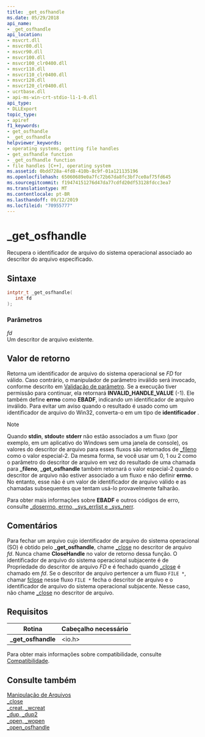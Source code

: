 ```yaml
---
title: _get_osfhandle
ms.date: 05/29/2018
api_name:
- _get_osfhandle
api_location:
- msvcrt.dll
- msvcr80.dll
- msvcr90.dll
- msvcr100.dll
- msvcr100_clr0400.dll
- msvcr110.dll
- msvcr110_clr0400.dll
- msvcr120.dll
- msvcr120_clr0400.dll
- ucrtbase.dll
- api-ms-win-crt-stdio-l1-1-0.dll
api_type:
- DLLExport
topic_type:
- apiref
f1_keywords:
- get_osfhandle
- _get_osfhandle
helpviewer_keywords:
- operating systems, getting file handles
- get_osfhandle function
- _get_osfhandle function
- file handles [C++], operating system
ms.assetid: 0bdd728a-4fd8-410b-8c9f-01a121135196
ms.openlocfilehash: 65060689e0a7fc72b67da8fc3bf7ce0af75fd645
ms.sourcegitcommit: f19474151276d47da77cdfd20df53128fdcc3ea7
ms.translationtype: MT
ms.contentlocale: pt-BR
ms.lasthandoff: 09/12/2019
ms.locfileid: "70955777"
---
```

# <a name="_get_osfhandle"></a>_get_osfhandle

Recupera o identificador de arquivo do sistema operacional associado ao descritor do arquivo especificado.

## <a name="syntax"></a>Sintaxe

```C
intptr_t _get_osfhandle(
   int fd
);
```

### <a name="parameters"></a>Parâmetros

*fd*<br/>
Um descritor de arquivo existente.

## <a name="return-value"></a>Valor de retorno

Retorna um identificador de arquivo do sistema operacional se *FD* for válido. Caso contrário, o manipulador de parâmetro inválido será invocado, conforme descrito em [Validação de parâmetro](../../c-runtime-library/parameter-validation.md). Se a execução tiver permissão para continuar, ela retornará **INVALID_HANDLE_VALUE** (-1). Ele também define **errno** como **EBADF**, indicando um identificador de arquivo inválido. Para evitar um aviso quando o resultado é usado como um identificador de arquivo do Win32, converta-o em um tipo de **identificador** .

> [!NOTE]
> Quando **stdin**, **stdout**e **stderr** não estão associados a um fluxo (por exemplo, em um aplicativo do Windows sem uma janela de console), os valores do descritor de arquivo para esses fluxos são retornados de [_fileno](fileno.md) como o valor especial-2. Da mesma forma, se você usar um 0, 1 ou 2 como o parâmetro do descritor de arquivo em vez do resultado de uma chamada para **_fileno**, **_get_osfhandle** também retornará o valor especial-2 quando o descritor de arquivo não estiver associado a um fluxo e não definir **errno**. No entanto, esse não é um valor de identificador de arquivo válido e as chamadas subsequentes que tentam usá-lo provavelmente falharão.

Para obter mais informações sobre **EBADF** e outros códigos de erro, consulte [_doserrno, errno, _sys_errlist e _sys_nerr](../../c-runtime-library/errno-doserrno-sys-errlist-and-sys-nerr.md).

## <a name="remarks"></a>Comentários

Para fechar um arquivo cujo identificador de arquivo do sistema operacional (SO) é obtido pelo **_get_osfhandle**, chame [_close](close.md) no descritor de arquivo *fd*. Nunca chame **CloseHandle** no valor de retorno dessa função. O identificador de arquivo do sistema operacional subjacente é de Propriedade do descritor de arquivo *FD* e é fechado quando [_close](close.md) é chamado em *fd*. Se o descritor de arquivo pertencer a um fluxo `FILE *`, chamar [fclose](fclose-fcloseall.md) nesse fluxo `FILE *` fecha o descritor de arquivo e o identificador de arquivo do sistema operacional subjacente. Nesse caso, não chame [_close](close.md) no descritor de arquivo.

## <a name="requirements"></a>Requisitos

|Rotina|Cabeçalho necessário|
|-------------|---------------------|
|**_get_osfhandle**|\<io.h>|

Para obter mais informações sobre compatibilidade, consulte [Compatibilidade](../../c-runtime-library/compatibility.md).

## <a name="see-also"></a>Consulte também

[Manipulação de Arquivos](../../c-runtime-library/file-handling.md)<br/>
[_close](close.md)<br/>
[_creat, _wcreat](creat-wcreat.md)<br/>
[_dup, _dup2](dup-dup2.md)<br/>
[_open, _wopen](open-wopen.md)<br/>
[\_open_osfhandle](open-osfhandle.md)
